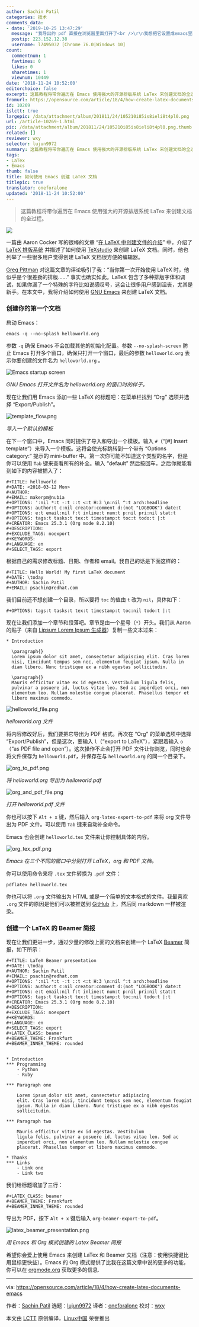 ```yaml
---
author: Sachin Patil
categories: 技术
comments_data:
- date: '2019-10-25 13:47:29'
  message: "我导出的 pdf 直接在浏览器里面打开了<br />\r\n我想把它设置成emacs里面打开，要怎么做呢？"
  postip: 223.152.12.38
  username: l7495032 [Chrome 76.0|Windows 10]
count:
  commentnum: 1
  favtimes: 0
  likes: 0
  sharetimes: 1
  viewnum: 10449
date: '2018-11-24 10:52:00'
editorchoice: false
excerpt: 这篇教程将带你遍历在 Emacs 使用强大的开源排版系统 LaTex 来创建文档的全过程。
fromurl: https://opensource.com/article/18/4/how-create-latex-documents-emacs
id: 10269
islctt: true
largepic: /data/attachment/album/201811/24/105210i85is8ieli8t4pl0.png
url: /article-10269-1.html
pic: /data/attachment/album/201811/24/105210i85is8ieli8t4pl0.png.thumb.jpg
related: []
reviewer: wxy
selector: lujun9972
summary: 这篇教程将带你遍历在 Emacs 使用强大的开源排版系统 LaTex 来创建文档的全过程。
tags:
- LaTex
- Emacs
thumb: false
title: 如何使用 Emacs 创建 LaTeX 文档
titlepic: true
translator: oneforalone
updated: '2018-11-24 10:52:00'
---
```



> 
> 这篇教程将带你遍历在 Emacs 使用强大的开源排版系统 LaTex 来创建文档的全过程。
> 
> 
> 


![](/data/attachment/album/201811/24/105210i85is8ieli8t4pl0.png)


一篇由 Aaron Cocker 写的很棒的文章 “[在 LaTeX 中创建文件的介绍](https://opensource.com/article/17/6/introduction-latex)” 中，介绍了 [LaTeX 排版系统](https://www.latex-project.org) 并描述了如何使用 [TeXstudio](http://www.texstudio.org/) 来创建 LaTeX 文档。同时，他也列举了一些很多用户觉得创建 LaTeX 文档很方便的编辑器。


[Greg Pittman](https://opensource.com/users/greg-p) 对这篇文章的评论吸引了我：“当你第一次开始使用 LaTeX 时，他似乎是个很差劲的排版……” 事实也确实如此。LaTeX 包含了多种排版字体和调试，如果你漏了一个特殊的字符比如说感叹号，这会让很多用户感到沮丧，尤其是新手。在本文中，我将介绍如何使用 [GNU Emacs](https://www.gnu.org/software/emacs/) 来创建 LaTeX 文档。


### 创建你的第一个文档


启动 Emacs：



```
emacs -q --no-splash helloworld.org
```

参数 `-q` 确保 Emacs 不会加载其他的初始化配置。参数 `--no-splash-screen` 防止 Emacs 打开多个窗口，确保只打开一个窗口，最后的参数 `helloworld.org` 表示你要创建的文件名为 `helloworld.org` 。


![Emacs startup screen](/data/attachment/album/201811/24/105211rn9new4rruwk58cm.png "Emacs startup screen")


*GNU Emacs 打开文件名为 helloworld.org 的窗口时的样子。*


现在让我们用 Emacs 添加一些 LaTeX 的标题吧：在菜单栏找到 “Org” 选项并选择 “Export/Publish”。


![template_flow.png](/data/attachment/album/201811/24/105214h9jzdjd7itjlz8th.png "template_flow.png")


*导入一个默认的模板*


在下一个窗口中，Emacs 同时提供了导入和导出一个模板。输入 `#`（“[#] Insert template”）来导入一个模板。这将会使光标跳转到一个带有 “Options category:” 提示的 mini-buffer 中。第一次你可能不知道这个类型的名字，但是你可以使用 `Tab` 键来查看所有的补全。输入 “default” 然后按回车，之后你就能看到如下的内容被插入了：



```
#+TITLE: helloworld
#+DATE: <2018-03-12 Mon>
#+AUTHOR:
#+EMAIL: makerpm@nubia
#+OPTIONS: ':nil *:t -:t ::t <:t H:3 \n:nil ^:t arch:headline
#+OPTIONS: author:t c:nil creator:comment d:(not "LOGBOOK") date:t
#+OPTIONS: e:t email:nil f:t inline:t num:t p:nil pri:nil stat:t
#+OPTIONS: tags:t tasks:t tex:t timestamp:t toc:t todo:t |:t
#+CREATOR: Emacs 25.3.1 (Org mode 8.2.10)
#+DESCRIPTION:
#+EXCLUDE_TAGS: noexport
#+KEYWORDS:
#+LANGUAGE: en
#+SELECT_TAGS: export
```

根据自己的需求修改标题、日期、作者和 email。我自己的话是下面这样的：



```
#+TITLE: Hello World! My first LaTeX document
#+DATE: \today
#+AUTHOR: Sachin Patil
#+EMAIL: psachin@redhat.com
```

我们目前还不想创建一个目录，所以要将 `toc` 的值由 `t` 改为 `nil`，具体如下：



```
#+OPTIONS: tags:t tasks:t tex:t timestamp:t toc:nil todo:t |:t
```

现在让我们添加一个章节和段落吧。章节是由一个星号（`*`）开头。我们从 Aaron 的贴子（来自 [Lipsum Lorem Ipsum 生成器](https://www.lipsum.com/feed/html)）复制一些文本过来：



```
* Introduction

  \paragraph{}
  Lorem ipsum dolor sit amet, consectetur adipiscing elit. Cras lorem
  nisi, tincidunt tempus sem nec, elementum feugiat ipsum. Nulla in
  diam libero. Nunc tristique ex a nibh egestas sollicitudin.

  \paragraph{}
  Mauris efficitur vitae ex id egestas. Vestibulum ligula felis,
  pulvinar a posuere id, luctus vitae leo. Sed ac imperdiet orci, non
  elementum leo. Nullam molestie congue placerat. Phasellus tempor et
  libero maximus commodo.
```

![helloworld_file.png](/data/attachment/album/201811/24/105218kt8tkrfijj7g8hyf.png "helloworld_file.png")


*helloworld.org 文件*


将内容修改好后，我们要把它导出为 PDF 格式。再次在 “Org” 的菜单选项中选择 “Export/Publish”，但是这次，要输入 `l`（“export to LaTeX”），紧跟着输入 `o`（“as PDF file and open”）。这次操作不止会打开 PDF 文件让你浏览，同时也会将文件保存为 `helloworld.pdf`，并保存在与 `helloworld.org` 的同一个目录下。


![org_to_pdf.png](/data/attachment/album/201811/24/105220c06y0rr0o22hue33.png "org_to_pdf.png")


*将 helloworld.org 导出为 helloworld.pdf*


![org_and_pdf_file.png](/data/attachment/album/201811/24/105222prduoc80cbi0hudo.png "org_and_pdf_file.png")


*打开 helloworld.pdf 文件*


你也可以按下 `Alt + x` 键，然后输入 `org-latex-export-to-pdf` 来将 org 文件导出为 PDF 文件。可以使用 `Tab` 键来自动补全命令。


Emacs 也会创建 `helloworld.tex` 文件来让你控制具体的内容。


![org_tex_pdf.png](/data/attachment/album/201811/24/105225xrkr2jgq5tgjfxrg.png "org_tex_pdf.png")


*Emacs 在三个不同的窗口中分别打开 LaTeX，org 和 PDF 文档。*


你可以使用命令来将 `.tex` 文件转换为 `.pdf` 文件：



```
pdflatex helloworld.tex
```

你也可以将 `.org` 文件输出为 HTML 或是一个简单的文本格式的文件。我最喜欢 `.org` 文件的原因是他们可以被推送到 [GitHub](https://github.com) 上，然后同 markdown 一样被渲染。


### 创建一个 LaTeX 的 Beamer 简报


现在让我们更进一步，通过少量的修改上面的文档来创建一个 LaTeX [Beamer](https://www.sharelatex.com/learn/Beamer) 简报，如下所示：



```
#+TITLE: LaTeX Beamer presentation
#+DATE: \today
#+AUTHOR: Sachin Patil
#+EMAIL: psachin@redhat.com
#+OPTIONS: ':nil *:t -:t ::t <:t H:3 \n:nil ^:t arch:headline
#+OPTIONS: author:t c:nil creator:comment d:(not "LOGBOOK") date:t
#+OPTIONS: e:t email:nil f:t inline:t num:t p:nil pri:nil stat:t
#+OPTIONS: tags:t tasks:t tex:t timestamp:t toc:nil todo:t |:t
#+CREATOR: Emacs 25.3.1 (Org mode 8.2.10)
#+DESCRIPTION:
#+EXCLUDE_TAGS: noexport
#+KEYWORDS:
#+LANGUAGE: en
#+SELECT_TAGS: export
#+LATEX_CLASS: beamer
#+BEAMER_THEME: Frankfurt
#+BEAMER_INNER_THEME: rounded


* Introduction
*** Programming
    - Python
    - Ruby

*** Paragraph one

    Lorem ipsum dolor sit amet, consectetur adipiscing
    elit. Cras lorem nisi, tincidunt tempus sem nec, elementum feugiat
    ipsum. Nulla in diam libero. Nunc tristique ex a nibh egestas
    sollicitudin.

*** Paragraph two

    Mauris efficitur vitae ex id egestas. Vestibulum
    ligula felis, pulvinar a posuere id, luctus vitae leo. Sed ac
    imperdiet orci, non elementum leo. Nullam molestie congue
    placerat. Phasellus tempor et libero maximus commodo.

* Thanks
*** Links
    - Link one
    - Link two
```

我们给标题增加了三行：



```
#+LATEX_CLASS: beamer
#+BEAMER_THEME: Frankfurt
#+BEAMER_INNER_THEME: rounded
```

导出为 PDF，按下 `Alt + x` 键后输入 `org-beamer-export-to-pdf`。


![latex_beamer_presentation.png](/data/attachment/album/201811/24/105226ibo2jf23hcofqoq7.png "latex_beamer_presentation.png")


*用 Emacs 和 Org 模式创建的 Latex Beamer 简报*


希望你会爱上使用 Emacs 来创建 LaTex 和 Beamer 文档（注意：使用快捷键比用鼠标更快些）。Emacs 的 Org 模式提供了比我在这篇文章中说的更多的功能，你可以在 [orgmode.org](https://orgmode.org/worg/org-tutorials/org-latex-export.html) 获取更多的信息.




---


via: <https://opensource.com/article/18/4/how-create-latex-documents-emacs>


作者：[Sachin Patil](https://opensource.com/users/psachin) 选题：[lujun9972](https://github.com/lujun9972) 译者：[oneforalone](https://github.com/oneforalone) 校对：[wxy](https://github.com/wxy)


本文由 [LCTT](https://github.com/LCTT/TranslateProject) 原创编译，[Linux中国](https://linux.cn/) 荣誉推出